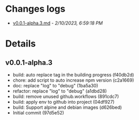 # Changes logs
- [v0.0.1-alpha.3.md](#1676030358620)  -  _2/10/2023, 6:59:18 PM_
# Details
<a id="1676030358620"></a>
## v0.0.1-alpha.3
* build: auto replace tag in the building progress (f40db2d)
* chore: add script to auto increase npm version (c2a1669)
* doc: replace "log" to "debug" (1ba5a30)
* refactor: replace "log" to "debug" (a1dbd28)
* build: remove unused github.workflows (891cdc7)
* build: apply env to github into project (04df927)
* build: Support alpine and debian images (d626bed)
* Initial commit (97d5e52)


